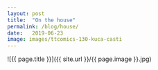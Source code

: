 ```yaml
---
layout: post
title:  "On the house"
permalink: /blog/house/
date:   2019-06-23
image: images/ttcomics-130-kuca-casti
---
```

![{{ page.title }}]({{ site.url }}/{{ page.image }}.jpg)
